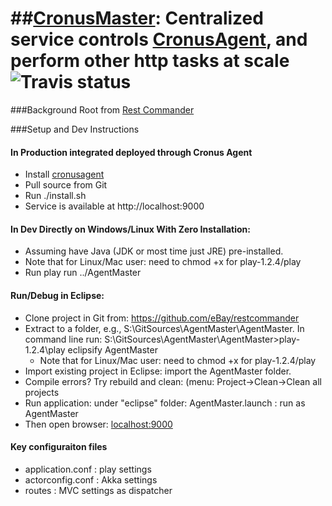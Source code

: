 ##[CronusMaster](http://www.restcommander.com): Centralized service controls [CronusAgent](http://), and perform other http tasks at scale![Travis status](https://api.travis-ci.org/eBay/restcommander.png?branch=master)
======

###Background
Root from [Rest Commander](http://www.restcommander.com) 

###Setup and Dev Instructions

#### In Production integrated deployed through Cronus Agent

* Install [cronusagent](https://github.com/yubin154/cronusagent)
* Pull source from Git
* Run ./install.sh 
* Service is available at http://localhost:9000

#### In Dev Directly on Windows/Linux With Zero Installation: 
* Assuming have Java (JDK or most time just JRE) pre-installed.
* Note that for Linux/Mac user: need to chmod +x for play-1.2.4/play
* Run play run ../AgentMaster

#### Run/Debug in Eclipse:
* Clone project in Git from: https://github.com/eBay/restcommander
* Extract to a folder, e.g., S:\GitSources\AgentMaster\AgentMaster. In command line run: S:\GitSources\AgentMaster\AgentMaster>play-1.2.4\play eclipsify AgentMaster
	* Note that for Linux/Mac user: need to chmod +x for play-1.2.4/play
* Import existing project in Eclipse: import the AgentMaster folder.
* Compile errors? Try rebuild and clean: (menu: Project->Clean->Clean all projects
* Run application: under "eclipse" folder: AgentMaster.launch : run as AgentMaster
* Then open browser: [localhost:9000](http://localhost:9000/)

#### Key configuraiton files
* application.conf : play settings
* actorconfig.conf : Akka settings
* routes : MVC settings as dispatcher

